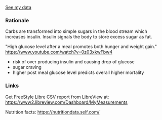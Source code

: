 [See my data](http://htmlpreview.github.io/?https://github.com/benji/freestyle-libre-glucose-response-foods/blob/master/www/index.html)

### Rationale

Carbs are transformed into simple sugars in the blood stream which increases insulin.
Insulin signals the body to store excess sugar as fat.

"High glucose level after a meal promotes both hunger and weight gain."
https://www.youtube.com/watch?v=0z03xkwFbw4
- risk of over producing insulin and causing drop of glucose 
- sugar craving
- higher post meal glucose level predicts overall higher mortality

### Links

Get FreeStyle Libre CSV report from LibreView at:
https://www2.libreview.com/Dashboard/MyMeasurements

Nutrition facts: https://nutritiondata.self.com/